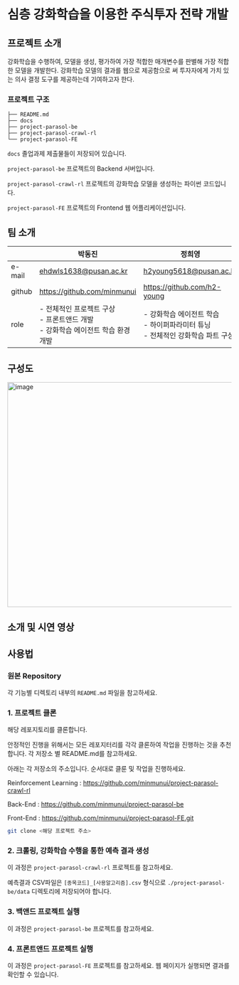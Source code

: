 # 심층 강화학습을 이용한 주식투자 전략 개발

## 프로젝트 소개

강화학습을 수행하여, 모델을 생성, 평가하여 가장 적합한 매개변수를 판별해 가장 적합한 모델을 개발한다. 강화학습 모델의 결과를 웹으로 제공함으로 써 투자자에게 가치 있는 의사 결정 도구를 제공하는데 기여하고자
한다.

### 프로젝트 구조

```
├── README.md
├── docs
├── project-parasol-be
├── project-parasol-crawl-rl
└── project-parasol-FE
```

`docs` 졸업과제 제출물들이 저장되어 있습니다.

`project-parasol-be` 프로젝트의 Backend 서버입니다.

`project-parasol-crawl-rl` 프로젝트의 강화학습 모델을 생성하는 파이썬 코드입니다.

`project-parasol-FE` 프로젝트의 Frontend 웹 어플리케이션입니다.

## 팀 소개

|        | 박동진                                                     | 정희영                                               | 신재환                           |
|--------|---------------------------------------------------------|-----------------------------------------------------|-------------------------------|
| e-mail | ehdwls1638@pusan.ac.kr                                  | h2young5618@pusan.ac.kr                             | jhjh307@naver.com             |
| github | https://github.com/minmunui                             | https://github.com/h2-young                         |                               |
| role   | - 전체적인 프로젝트 구상 <br> - 프론트앤드 개발 <br>- 강화학습 에이전트 학습 환경 개발 | - 강화학습 에이전트 학습 <br> - 하이퍼파라미터 튜닝 <br>- 전체적인 강화학습 파트 구상 | - 백앤드 개발<br>- 강화학습을 위한 데이터 수집 |


## 구성도

<img width="506" alt="image" src="https://github.com/pnucse-capstone/capstone-2023-1-30/assets/82745129/b4a032eb-54f3-483c-bb84-57a12556abfd">

## 소개 및 시연 영상

## 사용법

### 원본 Repository

각 기능별 디렉토리 내부의 `README.md` 파일을 참고하세요.

### 1. 프로젝트 클론

해당 레포지토리를 클론합니다.

안정적인 진행을 위해서는 모든 레포지터리를 각각 클론하여 작업을 진행하는 것을 추천합니다.
각 저장소 별 README.md를 참고하세요.

아래는 각 저장소의 주소입니다. 순서대로 클룬 및 작업을 진행하세요.

Reinforcement Learning : https://github.com/minmunui/project-parasol-crawl-rl

Back-End : https://github.com/minmunui/project-parasol-be

Front-End : https://github.com/minmunui/project-parasol-FE.git

```bash
git clone <해당 프로젝트 주소>
```

### 2. 크롤링, 강화학습 수행을 통한 예측 결과 생성

이 과정은 `project-parasol-crawl-rl` 프로젝트를 참고하세요.

예측결과 CSV파일은 `[종목코드]_[사용알고리즘].csv` 형식으로 `./project-parasol-be/data` 디렉토리에 저장되어야 합니다.

### 3. 백앤드 프로젝트 실행

이 과정은 `project-parasol-be` 프로젝트를 참고하세요.

### 4. 프론트앤드 프로젝트 실행

이 과정은 `project-parasol-FE` 프로젝트를 참고하세요.
웹 페이지가 실행되면 결과를 확인할 수 있습니다.
